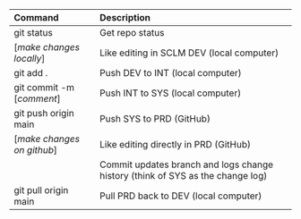 | Command                    | Description                                                                    |
| :------------------------- | :----------------------------------------------------------------------------- |
| git status                 | Get repo status                                                                |
| [_make changes locally_]   | Like editing in SCLM DEV (local computer)                                      |
| git add .                  | Push DEV to INT (local computer)                                               |
| git commit -m [_comment_]  | Push INT to SYS (local computer)                                               |
| git push origin main       | Push SYS to PRD (GitHub)                                                       |
| [_make changes on github_] | Like editing directly in PRD (GitHub)                                          |
|                            | Commit updates branch and logs change history (think of SYS as the change log) |
| git pull origin main       | Pull PRD back to DEV (local computer)                                          |
